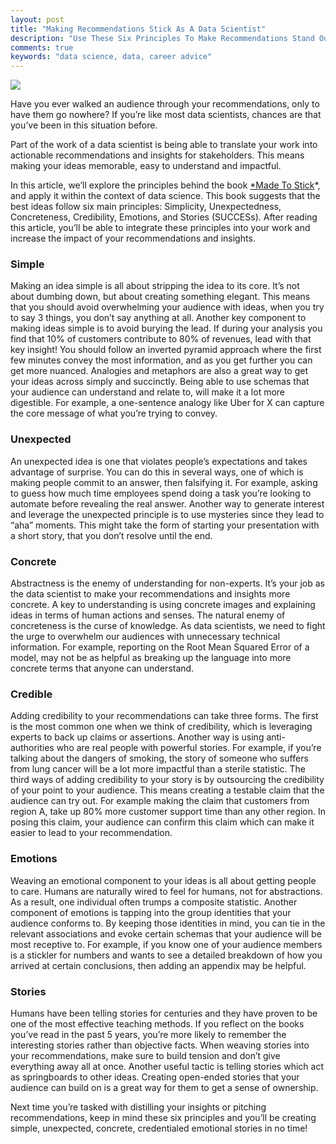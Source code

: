 ```yaml
---
layout: post
title: "Making Recommendations Stick As A Data Scientist"
description: "Use These Six Principles To Make Recommendations Stand Out"
comments: true
keywords: "data science, data, career advice"
---
```


![](https://cdn-images-1.medium.com/max/2000/1*uSYLH1oZk8VjrV27_L6vhQ.png)

Have you ever walked an audience through your recommendations, only to have them go nowhere? If you’re like most data scientists, chances are that you’ve been in this situation before.

Part of the work of a data scientist is being able to translate your work into actionable recommendations and insights for stakeholders. This means making your ideas memorable, easy to understand and impactful.

In this article, we’ll explore the principles behind the book [*Made To Stick](https://www.amazon.com/Made-Stick-Ideas-Survive-Others-ebook/dp/B000N2HCKQ)*, and apply it within the context of data science. This book suggests that the best ideas follow six main principles: Simplicity, Unexpectedness, Concreteness, Credibility, Emotions, and Stories (SUCCESs). After reading this article, you’ll be able to integrate these principles into your work and increase the impact of your recommendations and insights.

### **Simple**

Making an idea simple is all about stripping the idea to its core. It’s not about dumbing down, but about creating something elegant. This means that you should avoid overwhelming your audience with ideas, when you try to say 3 things, you don’t say anything at all. Another key component to making ideas simple is to avoid burying the lead. If during your analysis you find that 10% of customers contribute to 80% of revenues, lead with that key insight! You should follow an inverted pyramid approach where the first few minutes convey the most information, and as you get further you can get more nuanced. Analogies and metaphors are also a great way to get your ideas across simply and succinctly. Being able to use schemas that your audience can understand and relate to, will make it a lot more digestible. For example, a one-sentence analogy like Uber for X can capture the core message of what you’re trying to convey.

### **Unexpected**

An unexpected idea is one that violates people’s expectations and takes advantage of surprise. You can do this in several ways, one of which is making people commit to an answer, then falsifying it. For example, asking to guess how much time employees spend doing a task you’re looking to automate before revealing the real answer. Another way to generate interest and leverage the unexpected principle is to use mysteries since they lead to “aha” moments. This might take the form of starting your presentation with a short story, that you don’t resolve until the end.

### **Concrete**

Abstractness is the enemy of understanding for non-experts. It’s your job as the data scientist to make your recommendations and insights more concrete. A key to understanding is using concrete images and explaining ideas in terms of human actions and senses. The natural enemy of concreteness is the curse of knowledge. As data scientists, we need to fight the urge to overwhelm our audiences with unnecessary technical information. For example, reporting on the Root Mean Squared Error of a model, may not be as helpful as breaking up the language into more concrete terms that anyone can understand.

### **Credible**

Adding credibility to your recommendations can take three forms. The first is the most common one when we think of credibility, which is leveraging experts to back up claims or assertions. Another way is using anti-authorities who are real people with powerful stories. For example, if you’re talking about the dangers of smoking, the story of someone who suffers from lung cancer will be a lot more impactful than a sterile statistic. The third ways of adding credibility to your story is by outsourcing the credibility of your point to your audience. This means creating a testable claim that the audience can try out. For example making the claim that customers from region A, take up 80% more customer support time than any other region. In posing this claim, your audience can confirm this claim which can make it easier to lead to your recommendation.

### **Emotions**

Weaving an emotional component to your ideas is all about getting people to care. Humans are naturally wired to feel for humans, not for abstractions. As a result, one individual often trumps a composite statistic. Another component of emotions is tapping into the group identities that your audience conforms to. By keeping those identities in mind, you can tie in the relevant associations and evoke certain schemas that your audience will be most receptive to. For example, if you know one of your audience members is a stickler for numbers and wants to see a detailed breakdown of how you arrived at certain conclusions, then adding an appendix may be helpful.

### **Stories**

Humans have been telling stories for centuries and they have proven to be one of the most effective teaching methods. If you reflect on the books you’ve read in the past 5 years, you’re more likely to remember the interesting stories rather than objective facts. When weaving stories into your recommendations, make sure to build tension and don’t give everything away all at once. Another useful tactic is telling stories which act as springboards to other ideas. Creating open-ended stories that your audience can build on is a great way for them to get a sense of ownership.

Next time you’re tasked with distilling your insights or pitching recommendations, keep in mind these six principles and you’ll be creating simple, unexpected, concrete, credentialed emotional stories in no time!
